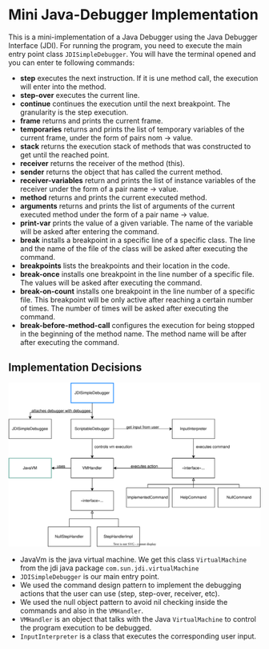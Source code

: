 # Mini Java-Debugger Implementation

This is a mini-implementation of a Java Debugger using the Java Debugger Interface (JDI). For running the program, you need to execute the main entry point class `JDISimpleDebugger`. You will have the terminal opened and you can enter te following commands:

- **step** executes the next instruction. If it is une method call, the execution will enter into the method.
- **step-over** executes the current line.
- **continue** continues the execution until the next breakpoint. The granularity is the step execution.
- **frame** returns and prints the current frame.
- **temporaries** returns and prints the list of temporary variables of the current frame, under the form of pairs nom -> value.
- **stack** returns the execution stack of methods that was constructed to get until the reached point.
- **receiver** returns the receiver of the method (this).
- **sender** returns the object that has called the current method.
- **receiver-variables** return and prints the list of instance variables of the receiver under the form of a pair name -> value.
- **method** returns and prints the current executed method.
- **arguments** returns and prints the list of arguments of the current executed method under the form of a pair name -> value.
- **print-var** prints the value of a given variable. The name of the variable will be asked after entering the command.
- **break** installs a breakpoint in a specific line of a specific class. The line and the name of the file of the class will be asked after executing the command.
- **breakpoints** lists the breakpoints and their location in the code.
- **break-once** installs one breakpoint in the line number of a specific file. The values will be asked after executing the command.
- **break-on-count** installs one breakpoint in the line number of a specific file. This breakpoint will be only active after reaching a certain number of times. The number of times will be asked after executing the command.
- **break-before-method-call** configures the execution for being stopped in the beginning of the method name. The method name will be after after executing the command.
## Implementation Decisions

![](./img/debugger.svg)

- JavaVm is the java virtual machine. We get this class `VirtualMachine` from the jdi java package `com.sun.jdi.virtualMachine`
- `JDISimpleDebugger` is our main entry point.
- We used the command design pattern to implement the debugging actions that the user can use (step, step-over, receiver, etc).
- We used the null object pattern to avoid nil checking inside the commands and also in the `VMHandler`.
- `VMHandler` is an object that talks with the Java `VirtualMachine` to control the program execution to be debugged.
- `InputInterpreter` is a class that executes the corresponding user input.

